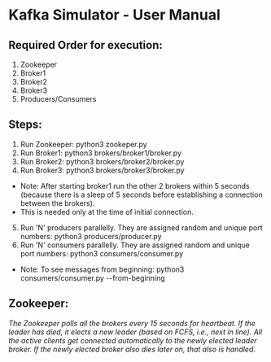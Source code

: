 # Kafka Simulator - User Manual

## Required Order for execution:

1. Zookeeper
2. Broker1
3. Broker2
4. Broker3
5. Producers/Consumers

## Steps:

1. Run Zookeeper: python3 zookeper.py
2. Run Broker1: python3 brokers/broker1/broker.py
3. Run Broker2: python3 brokers/broker2/broker.py
4. Run Broker3: python3 brokers/broker3/broker.py

- Note: After starting broker1 run the other 2 brokers within 5 seconds (because there is a sleep of 5 seconds before establishing a connection between the brokers).
- This is needed only at the time of initial connection.

5. Run 'N' producers parallelly. They are assigned random and unique port numbers: python3 producers/producer.py
6. Run 'N' consumers parallelly. They are assigned random and unique port numbers: python3 consumers/consumer.py
- Note: To see messages from beginning: python3 consumers/consumer.py --from-beginning

## Zookeeper:

_The Zookeeper polls all the brokers every 15 seconds for heartbeat. If the leader has died, it elects a new leader (based on FCFS, i.e., next in line). All the active clients get connected automatically to the newly elected leader broker. If the newly elected broker also dies later on, that also is handled._
